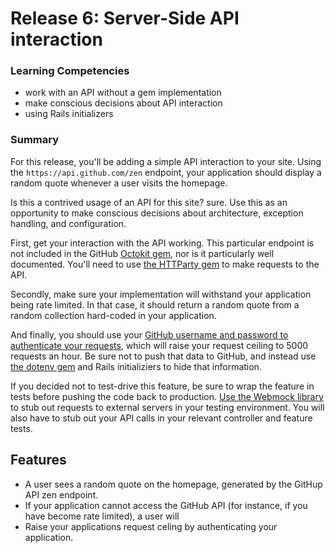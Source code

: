 # Release 6: Server-Side API interaction


### Learning Competencies
  
  - work with an API without a gem implementation
  - make conscious decisions about API interaction
  - using Rails initializers

### Summary
  
  For this release, you'll be adding a simple API interaction to your site. Using the `https://api.github.com/zen` endpoint, your application should display a random quote whenever a user visits the homepage. 

  Is this a contrived usage of an API for this site? sure. Use this as an opportunity to make conscious decisions about architecture, exception handling, and configuration. 

  First, get your interaction with the API working. This particular endpoint is not included in the GitHub [Octokit gem](), nor is it particularly well documented. You'll need to use [the HTTParty gem](https://github.com/jnunemaker/httparty) to make requests to the API. 

  Secondly, make sure your implementation will withstand your application being rate limited. In that case, it should return a random quote from a random collection hard-coded in your application. 

  And finally, you should use your [GitHub username and password to authenticate your requests](https://developer.github.com/v3/auth/#basic-authentication), which will raise your request ceiling to 5000 requests an hour. Be sure not to push that data to GitHub, and instead use [the dotenv gem](https://github.com/bkeepers/dotenv) and Rails initializiers to hide that information.

  If you decided not to test-drive this feature, be sure to wrap the feature in tests before pushing the code back to production. [Use the Webmock library](https://github.com/bblimke/webmock) to stub out requests to external servers in your testing environment. You will also have to stub out your API calls in your relevant controller and feature tests. 

## Features

 - A user sees a random quote on the homepage, generated by the GitHup API zen endpoint. 
 - If your application cannot access the GitHub API (for instance, if you have become rate limited), a user will  
 - Raise your applications request celing by authenticating your application. 
